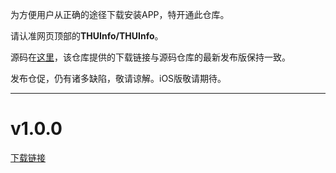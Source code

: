 为方便用户从正确的途径下载安装APP，特开通此仓库。

请认准网页顶部的**THUInfo/THUInfo**。

源码在[这里](https://github.com/UNIDY2002/THUInfo)，该仓库提供的下载链接与源码仓库的最新发布版保持一致。

发布仓促，仍有诸多缺陷，敬请谅解。iOS版敬请期待。

---

# v1.0.0

[下载链接](https://cloud.tsinghua.edu.cn/f/9fd09ae4a6fe4182a43b/?dl=1)
